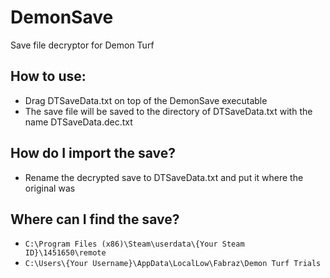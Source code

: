 # DemonSave
Save file decryptor for Demon Turf

## How to use:
 - Drag DTSaveData.txt on top of the DemonSave executable
 - The save file will be saved to the directory of DTSaveData.txt with the name DTSaveData.dec.txt

## How do I import the save?
 - Rename the decrypted save to DTSaveData.txt and put it where the original was 

## Where can I find the save?
 - `C:\Program Files (x86)\Steam\userdata\{Your Steam ID}\1451650\remote`
 - `C:\Users\{Your Username}\AppData\LocalLow\Fabraz\Demon Turf Trials`